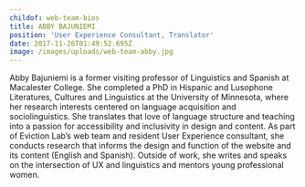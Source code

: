 ```yaml
---
childof: web-team-bios
title: ABBY BAJUNIEMI
position: 'User Experience Consultant, Translator'
date: 2017-11-26T01:49:52.695Z
image: /images/uploads/web-team-abby.jpg
---
```

Abby Bajuniemi is a former visiting professor of Linguistics and Spanish at Macalester College. She completed a PhD in Hispanic and Lusophone Literatures, Cultures and Linguistics at the University of Minnesota, where her research interests centered on language acquisition and sociolinguistics. She translates that love of language structure and teaching into a passion for accessibility and inclusivity in design and content. As part of Eviction Lab’s web team and resident User Experience consultant, she conducts research that informs the design and function of the website and its content (English and Spanish). Outside of work, she writes and speaks on the intersection of UX and linguistics and mentors young professional women.
